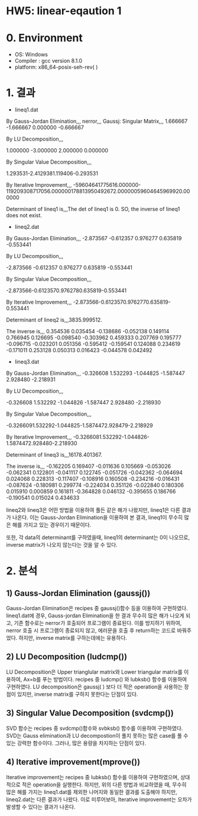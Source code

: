 HW5: linear-eqaution 1
=================

# 0. Environment

- OS: Windows
- Compiler : gcc version 8.1.0
- platform: x86_64-posix-seh-rev( )

# 1. 결과

- lineq1.dat

By Gauss-Jordan Elimination,,,
nerror,,, Gaussj: Singular Matrix,,,
1.666667 -1.666667 0.000000 -0.666667

By LU Decomposition,,,

1.000000 -3.000000 2.000000 0.000000

By Singular Value Decomposition,,,

1.293531-2.4129381.119406-0.293531

By Iterative Improvement,,,
-59604641775616.000000-119209308717056.000000178813950492672.00000059604645969920.000000

Determinant of lineq1 is,,,The det of lineq1 is 0.
 SO, the inverse of lineq1 does not exist.

- lineq2.dat

By Gauss-Jordan Elimination,,,
-2.873567 -0.612357 0.976277 0.635819 -0.553441

By LU Decomposition,,,

-2.873566 -0.612357 0.976277 0.635819 -0.553441

By Singular Value Decomposition,,,

-2.873566-0.6123570.9762780.635819-0.553441

By Iterative Improvement,,,
-2.873566-0.6123570.9762770.635819-0.553441

Determinant of lineq2 is,,,3835.999512.

The inverse is,,,
0.354536 0.035454 -0.138686 -0.052138 0.149114 0.766945 0.126695 -0.098540 -0.303962 0.459333 0.207769 0.195777 -0.096715 -0.023201 0.051356 -0.595412 -0.159541 0.124088 0.234619 -0.171011 0.253128 0.050313 0.016423 -0.044578 0.042492


- lineq3.dat

By Gauss-Jordan Elimination,,,
-0.326608 1.532293 -1.044825 -1.587447 2.928480 -2.218931

By LU Decomposition,,,

-0.326608 1.532292 -1.044826 -1.587447 2.928480 -2.218930

By Singular Value Decomposition,,,

-0.3266091.532292-1.044825-1.5874472.928479-2.218929


By Iterative Improvement,,,
-0.3266081.532292-1.044826-1.5874472.928480-2.218930

Determinant of lineq3 is,,,16178.401367.

The inverse is,,,
-0.162205 0.169407 -0.011636 0.105669 -0.053026 -0.062341 0.122801 -0.041117 0.122745 -0.051726 -0.042362 -0.064694 0.024068 0.228313 -0.117407 -0.108916 0.160508 -0.234216 -0.016431 -0.087624 -0.180981 0.299774 -0.224034 0.351126 -0.022840 0.180306 0.015910 0.000859 0.161811 -0.364828 0.046132 -0.395655 0.186766 -0.190541 0.015024 0.434633

lineq2와 lineq3은 어떤 방법을 이용하여 풀든 같은 해가 나왔지만, lineq1은 다른 결과가 나온다.
이는 Gauss-Jordan Elimination을 이용하여 본 결과, lineq1이 무수히 많은 해를 가지고 있는 경우이기 때문이다.

또한, 각 data의 determinant를 구하였을때, lineq1의 determinant는 0이 나오므로, inverse matrix가 나오지 않는다는 것을 알 수 있다.

# 2. 분석

## 1) Gauss-Jordan Elimination (gaussj())
 
Gauss-Jordan Elimination은 recipes 중 gaussj()함수 등을 이용하여 구현하였다.
lineq1.dat에 경우, Gauss-jordan Elimination을 한 결과 무수히 많은 해가 나오게 되고, 기존 함수로는 nerror가 호출되어 프로그램이 종료된다. 이를 방지하기 위하여, nerror 호출 시 프로그램이 종료되지 않고, 에러문을 호출 후 return하는 코드로 바꿔주었다.
하지만, inverse matrix를 구하는데에는 유용하다.
 
## 2) LU Decomposition (ludcmp())

 LU Decomposition은 Upper trianglular matrix와 Lower triangular matrix를 이용하여, Ax=b를 푸는 방법이다. 
recipes 중 ludcmp() 와 lubksb() 함수를 이용하여 구현하였다.
LU decomposition은 gaussj( ) 보다 더 적은 operation을 사용하는 장점이 있지만, inverse matrix를 구하지 못한다는 단점이 있다.

## 3) Singular Value Decomposition (svdcmp())

 SVD 함수는 recipes 중 svdcmp()함수와 svbksb() 함수를 이용하여 구현하였다. 
SVD는 Gauss elimination과 LU decompostion이 풀지 못하는 많은 case를 풀 수 있는 강력한 함수이다.
그러나, 많은 용량을 차지하는 단점이 있다.

## 4) Iterative improvement(mprove())

 Iterative improvement는 recipes 중 lubksb() 함수를 이용하여 구현하였으며, 상대적으로 적은 operation을 실행한다.
하지만, 위의 다른 방법과 비교하였을 때, 무수히 많은 해를 가지는 lineq1.dat를 제외한 나머지와 동일한 결과를 도출해야 하지만, lineq2.dat는 다른 결과가 나왔다.
이로 미루어보아, Iterative improvement는 오차가 발생할 수 있다는 결과가 나온다.

